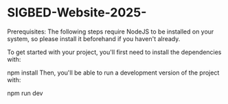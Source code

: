 # SIGBED-Website-2025-
Prerequisites: The following steps require NodeJS to be installed on your system, so please install it beforehand if you haven't already.

To get started with your project, you'll first need to install the dependencies with:

npm install
Then, you'll be able to run a development version of the project with:

npm run dev
